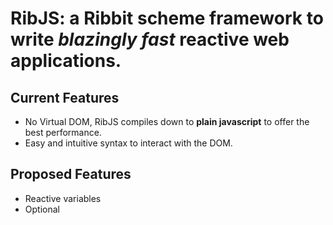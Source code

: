 # RibJS: a Ribbit scheme framework to write *blazingly fast* reactive web applications.

## Current Features

* No Virtual DOM, RibJS compiles down to **plain javascript** to offer the best performance.
* Easy and intuitive syntax to interact with the DOM.

## Proposed Features

* Reactive variables
* Optional

